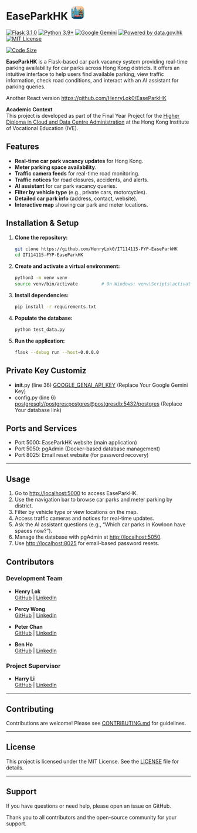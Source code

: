 # EaseParkHK <img src="icon.png" alt="icon" width="40" /> 

[![Flask 3.1.0](https://img.shields.io/badge/Flask-3.1.0-000?logo=flask)](https://flask.palletsprojects.com/)
[![Python 3.9+](https://img.shields.io/badge/Python-3.9%2B-blue.svg)](https://www.python.org/)
[![Google Gemini](https://img.shields.io/badge/Google%20Gemini-886FBF?logo=googlegemini&logoColor=fff)](#)
[![Powered by data.gov.hk](https://img.shields.io/badge/Powered%20by-data.gov.hk-blue)](https://data.gov.hk/en/)
[![MIT License](https://img.shields.io/github/license/EaseParkHK/IT114115-FYP-EaseParkHK?color=yellow)](https://github.com/EaseParkHK/IT114115-FYP-EaseParkHK/blob/main/LICENSE)

[![Code Size](https://img.shields.io/github/languages/code-size/EaseParkHK/IT114115-FYP-EaseParkHK?style=flat-square&logo=github)](https://github.com/EaseParkHK/IT114115-FYP-EaseParkHK)

**EaseParkHK** is a Flask-based car park vacancy system providing real-time parking availability for car parks across Hong Kong districts. It offers an intuitive interface to help users find available parking, view traffic information, check road conditions, and interact with an AI assistant for parking queries.

Another React version https://github.com/HenryLok0/EaseParkHK

**Academic Context**  
This project is developed as part of the Final Year Project for the [Higher Diploma in Cloud and Data Centre Administration](https://www.vtc.edu.hk/admission/en/programme/it114115-higher-diploma-in-cloud-and-data-centre-administration/) at the Hong Kong Institute of Vocational Education (IVE).

## Features

- **Real-time car park vacancy updates** for Hong Kong.
- **Meter parking space availability**.
- **Traffic camera feeds** for real-time road monitoring.
- **Traffic notices** for road closures, accidents, and alerts.
- **AI assistant** for car park vacancy queries. 
- **Filter by vehicle type** (e.g., private cars, motorcycles).
- **Detailed car park info** (address, contact, website).
- **Interactive map** showing car park and meter locations.

## Installation & Setup

1. **Clone the repository:**
    ```bash
    git clone https://github.com/HenryLok0/IT114115-FYP-EaseParkHK
    cd IT114115-FYP-EaseParkHK
    ```

2. **Create and activate a virtual environment:**
    ```bash
    python3 -m venv venv
    source venv/bin/activate         # On Windows: venv\Scripts\activate
    ```

3. **Install dependencies:**
    ```bash
    pip install -r requirements.txt
    ```

4. **Populate the database:**
    ```bash
    python test_data.py
    ```

5. **Run the application:**
    ```bash
    flask --debug run --host=0.0.0.0
    ```

## Private Key Customiz

- __init__.py (line 36) [GOOGLE_GENAI_API_KEY](app/__init__.py) (Replace Your Google Gemini Key)
- config.py (line 6) [postgresql://postgres:postgres@postgresdb:5432/postgres](app/config.py) (Replace Your database link)

## Ports and Services

- Port 5000: EaseParkHK website (main application)
- Port 5050: pgAdmin (Docker-based database management)
- Port 8025: Email reset website (for password recovery)

---

## Usage

1. Go to [http://localhost:5000](http://localhost:5000) to access EaseParkHK.
2. Use the navigation bar to browse car parks and meter parking by district.
3. Filter by vehicle type or view locations on the map.
4. Access traffic cameras and notices for real-time updates.
5. Ask the AI assistant questions (e.g., “Which car parks in Kowloon have spaces now?”).
6. Manage the database with pgAdmin at [http://localhost:5050](http://localhost:5050).
7. Use [http://localhost:8025](http://localhost:8025) for email-based password resets.

## Contributors

### Development Team
- **Henry Lok**  
  [GitHub](https://github.com/HenryLok0) | [LinkedIn](https://www.linkedin.com/in/ihenrylok/)

- **Percy Wong**  
  [GitHub](https://github.com/wongpakhei) | [LinkedIn](https://www.linkedin.com/in/percy-wong/)

- **Peter Chan**  
  [GitHub](https://github.com/Peterop-Chan) | [LinkedIn](https://www.linkedin.com/in/chan-cheuk-nam-19ab75364/)

- **Ben Ho**  
  [GitHub](https://github.com/HoChiWa01) | [LinkedIn](https://www.linkedin.com/in/hochiwa-ben/)

### Project Supervisor
- **Harry Li**  
  [GitHub](https://github.com/i45000) | [LinkedIn](https://www.linkedin.com/in/harry-li-61949017a/)

---

## Contributing

Contributions are welcome! Please see [CONTRIBUTING.md](CONTRIBUTING.md) for guidelines.

---

## License

This project is licensed under the MIT License. See the [LICENSE](LICENSE) file for details.

---

## Support

If you have questions or need help, please open an issue on GitHub.

Thank you to all contributors and the open-source community for your support.
